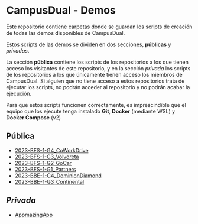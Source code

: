 # CampusDual - Demos
Este repositorio contiene carpetas donde se guardan los scripts de creación de todas las demos disponibles de CampusDual.

Estos scripts de las demos se dividen en dos secciones, **públicas** y *privadas*.

La sección **pública** contiene los scripts de los repositorios a los que tienen acceso los visitantes de este repositorio, y en la sección *privada* los scripts de los repositorios a los que únicamente tienen acceso los miembros de CampusDual. Si alguien que no tiene acceso a estos repositorios trata de ejecutar los scripts, no podrán acceder al repositorio y no podrán acabar la ejecución.

Para que estos scripts funcionen correctamente, es imprescindible que el equipo que los ejecute tenga instalado **Git**, **Docker** (mediante WSL) y **Docker Compose** (v2)

## Pública
* [2023-BFS-1-G4_CoWorkDrive](./public/2023-BFS-1-G4_CoWorkDrive)
* [2023-BFS-1-G3_Volvoreta](./public/2023-BFS-1-G3_Volvoreta)
* [2023-BFS-1-G2_GoCar](./public/2023-BFS-1-G2_GoCar)
* [2023-BFS-1-G1_Partners](./public/2023-BFS-1-G1_Partners)
* [2023-BBE-1-G4_DominionDiamond](./public/2023-BBE-1-G4_DominionDiamond)
* [2023-BBE-1-G3_Continental](./public/2023-BBE-1-G3_Continental)
## *Privada*
* [AppmazingApp](./private/appmazing-app)

